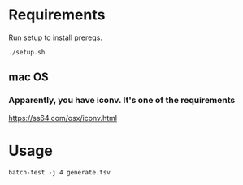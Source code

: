 # Requirements
Run setup to install prereqs.

    ./setup.sh

## mac OS
### Apparently, you have iconv. It's one of the requirements
https://ss64.com/osx/iconv.html

# Usage

    batch-test -j 4 generate.tsv

